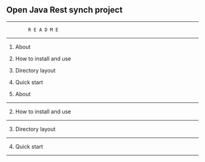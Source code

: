   Open Java Rest synch project
 ----------------------------------

----------------------------------- 
            R E A D M E
-----------------------------------

1. About
2. How to install and use
3. Directory layout
4. Quick start


1. About
----------

2. How to install and use
---------------------------

3. Directory layout
---------------------

4. Quick start
----------------

